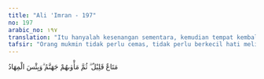 ```yaml
---
title: "Ali 'Imran - 197"
no: 197
arabic_no: ١٩٧
translation: "Itu hanyalah kesenangan sementara, kemudian tempat kembali mereka ialah neraka Jahanam. (Jahanam) itu seburuk-buruk tempat tinggal."
tafsir: "Orang mukmin tidak perlu cemas, tidak perlu berkecil hati melihat kemewahan yang diperoleh orang kafir, musuh Tuhan itu, karena yang demikian adalah kesenangan yang tidak banyak berarti dibanding dengan pahala dan kesenangan yang disediakan untuk orang mukmin di akhirat nanti. Nabi Muhammad bersabda:\n\n\"Perbandingan hidup di dunia dengan hidup di akhirat hanyalah seperti jari tangan seseorang yang dimasukkan di dalam laut.\" (Riwayat Muslim).\n\nAir yang menempel di jari, itulah dunia, dan air laut itulah akhirat. Hidup di dunia hanya sementara, karena mereka bersenang-senang hanya selama hidup saja, kemudian setelah meninggal, mereka akan ditempatkan di tempat yang seburuk-buruknya."
---
```


مَتَاعٌ قَلِيْلٌ  ۗ ثُمَّ مَأْوٰىهُمْ جَهَنَّمُ ۗوَبِئْسَ الْمِهَادُ 
